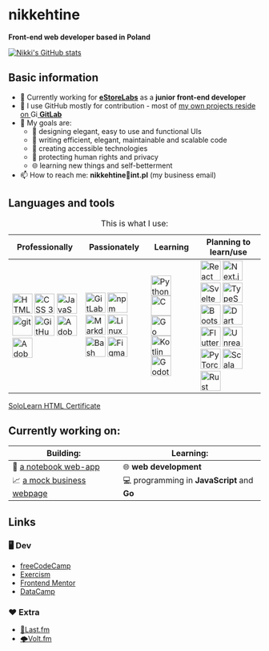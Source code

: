 # nikkehtine

**Front-end web developer based in Poland**

[![Nikki's GitHub stats](https://github-readme-stats.vercel.app/api?username=nikkehtine&show_icons=true&hide=stars,contribs&theme=dracula)](https://github.com/anuraghazra/github-readme-stats)

<!-- [![Top Langs](https://github-readme-stats.vercel.app/api/top-langs/?username=nikkehtine&layout=compact&theme=dark)](https://github.com/anuraghazra/github-readme-stats) -->

## Basic information

- 💼 Currently working for [**eStoreLabs**](https://www.estorelabs.com) as a **junior front-end developer**
- :fox_face: I use GitHub mostly for contribution - most of [my own projects reside on <img height="14px" alt="GitLab" src="https://cdn.jsdelivr.net/gh/devicons/devicon/icons/gitlab/gitlab-original.svg" /> **GitLab**](https://gitlab.com/nikkehtine)
- 🤩 My goals are:
  - 🤵 designing elegant, easy to use and functional UIs
  - 🏢 writing efficient, elegant, maintainable and scalable code
  - 🤝 creating accessible technologies
  - 🔐 protecting human rights and privacy
  - 🌐 learning new things and self-betterment
- 📫 How to reach me: **nikkehtine📧int.pl** (my business email)

## Languages and tools

<table>
<caption>This is what I use:</caption>
<thead>
  <tr>
    <th>Professionally</th>
    <th>Passionately</th>
    <th>Learning</th>
    <th>Planning to learn/use</th>
  </tr>
</thead>
<tbody>
  <tr>
    <td>
      <img height="40px" alt="HTML 5" src="https://cdn.jsdelivr.net/gh/devicons/devicon/icons/html5/html5-original-wordmark.svg" />
      <img height="40px" alt="CSS 3" src="https://cdn.jsdelivr.net/gh/devicons/devicon/icons/css3/css3-original-wordmark.svg" />
      <img height="40px" alt="JavaScript" src="https://cdn.jsdelivr.net/gh/devicons/devicon/icons/javascript/javascript-original.svg" />
      <img height="40px" alt="git" src="https://cdn.jsdelivr.net/gh/devicons/devicon/icons/git/git-original.svg" />
      <img height="40px" alt="GitHub" src="https://cdn.jsdelivr.net/gh/devicons/devicon/icons/github/github-original.svg" />
      <img height="40px" alt="Adobe Photoshop" src="https://cdn.jsdelivr.net/gh/devicons/devicon/icons/photoshop/photoshop-plain.svg" />
      <img height="40px" alt="Adobe Illustrator" src="https://cdn.jsdelivr.net/gh/devicons/devicon/icons/illustrator/illustrator-plain.svg" />
    </td>
    <td>
      <img height="40px" alt="GitLab" src="https://cdn.jsdelivr.net/gh/devicons/devicon/icons/gitlab/gitlab-original.svg" />
      <img height="40px" alt="npm" src="https://cdn.jsdelivr.net/gh/devicons/devicon/icons/npm/npm-original-wordmark.svg" />
      <img height="40px" alt="Markdown" src="https://cdn.jsdelivr.net/gh/devicons/devicon/icons/markdown/markdown-original.svg" />
      <img height="40px" alt="Linux" src="https://cdn.jsdelivr.net/gh/devicons/devicon/icons/linux/linux-original.svg" />
      <img height="40px" alt="Bash" src="https://cdn.jsdelivr.net/gh/devicons/devicon/icons/bash/bash-original.svg" />
      <img height="40px" alt="Figma" src="https://cdn.jsdelivr.net/gh/devicons/devicon/icons/figma/figma-original.svg" />
    </td>
    <td>
      <img height="40px" alt="Python" src="https://cdn.jsdelivr.net/gh/devicons/devicon/icons/python/python-original.svg" />
      <img height="40px" alt="C" src="https://cdn.jsdelivr.net/gh/devicons/devicon/icons/c/c-original.svg" />
      <img height="40px" alt="Go" src="https://cdn.jsdelivr.net/gh/devicons/devicon/icons/go/go-original.svg" />
      <img height="40px" alt="Kotlin" src="https://cdn.jsdelivr.net/gh/devicons/devicon/icons/kotlin/kotlin-original.svg" />
      <img height="40px" alt="Godot Engine" src="https://cdn.jsdelivr.net/gh/devicons/devicon/icons/godot/godot-original.svg" />
    </td>
    <td>
      <img height="40px" alt="React" src="https://cdn.jsdelivr.net/gh/devicons/devicon/icons/react/react-original.svg" />
      <img height="40px" alt="Next.js" src="https://cdn.jsdelivr.net/gh/devicons/devicon/icons/nextjs/nextjs-original.svg" />
      <img height="40px" alt="Svelte" src="https://cdn.jsdelivr.net/gh/devicons/devicon/icons/svelte/svelte-original.svg" />
      <img height="40px" alt="TypeScript" src="https://cdn.jsdelivr.net/gh/devicons/devicon/icons/typescript/typescript-original.svg" />
      <img height="40px" alt="Bootstrap" src="https://cdn.jsdelivr.net/gh/devicons/devicon/icons/bootstrap/bootstrap-original.svg" />
      <img height="40px" alt="Dart" src="https://cdn.jsdelivr.net/gh/devicons/devicon/icons/dart/dart-original.svg" />
      <img height="40px" alt="Flutter" src="https://cdn.jsdelivr.net/gh/devicons/devicon/icons/flutter/flutter-original.svg" />
      <img height="40px" alt="Unreal Engine" src="https://cdn.jsdelivr.net/gh/devicons/devicon/icons/unrealengine/unrealengine-original.svg" />
      <img height="40px" alt="PyTorch" src="https://cdn.jsdelivr.net/gh/devicons/devicon/icons/pytorch/pytorch-original.svg" />
      <img height="40px" alt="Scala" src="https://cdn.jsdelivr.net/gh/devicons/devicon/icons/scala/scala-original.svg" />
      <img height="40px" alt="Rust" src="https://cdn.jsdelivr.net/gh/devicons/devicon/icons/rust/rust-plain.svg" />
    </td>
  </tr>
</tbody>
</table>

[SoloLearn HTML Certificate](https://www.sololearn.com/certificates/CT-XCYQZAN7)

## Currently working on:

| Building:                                                                                | Learning:                                           |
| ---------------------------------------------------------------------------------------- | --------------------------------------------------- |
| :notebook: [a notebook web-app](https://gitlab.com/nikkehtine/js-notes-app)              | :globe_with_meridians: **web development**          |
| :chart_with_upwards_trend: [ a mock business webpage](https://gitlab.com/nikkehtine/xzc) | :computer: programming in **JavaScript** and **Go** |

## Links

### :desktop_computer: Dev

- [freeCodeCamp](https://www.freecodecamp.org/nikkehtine)
- [Exercism](https://exercism.org/profiles/nikkehtine)
- [Frontend Mentor](https://www.frontendmentor.io/profile/nikkehtine)
- [DataCamp](https://app.datacamp.com/profile/nikkehtine)

### :heart: Extra

- [🎵Last.fm](https://www.last.fm/user/nikkehtine)
- [🌩Volt.fm](https://volt.fm/nikkehtine)
